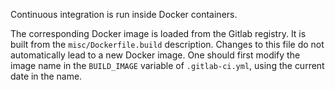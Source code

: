 Continuous integration is run inside Docker containers.

The corresponding Docker image is loaded from the Gitlab registry. It
is built from the `misc/Dockerfile.build` description. Changes to this
file do not automatically lead to a new Docker image. One should first
modify the image name in the `BUILD_IMAGE` variable of
`.gitlab-ci.yml`, using the current date in the name.
